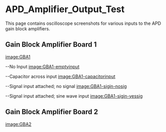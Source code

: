 # APD_Amplifier_Output_Test
This page contains oscilloscope screenshots for various inputs to the APD gain block amplifiers.

## Gain Block Amplifier Board 1

[image:GBA1](image:GBA1.md)

--No Input
[image:GBA1-emptyinput](image:GBA1-emptyinput.md)

--Capacitor across input
[image:GBA1-capacitorinput](image:GBA1-capacitorinput.md)

--Signal input attached; no signal
[image:GBA1-sigin-nosig](image:GBA1-sigin-nosig.md)

--Signal input attached; sine wave input
[image:GBA1-sigin-yessig](image:GBA1-sigin-yessig.md)

## Gain Block Amplifier Board 2

[image:GBA2](image:GBA2.md)


